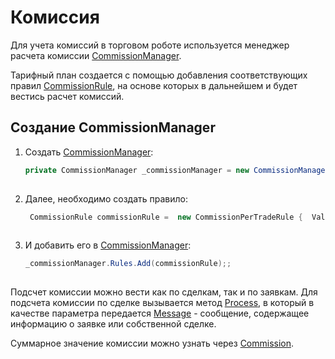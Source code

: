 # Комиссия

Для учета комиссий в торговом роботе используется менеджер расчета комиссии [CommissionManager](xref:StockSharp.Algo.Commissions.CommissionManager).

Тарифный план создается с помощью добавления соответствующих правил [CommissionRule](xref:StockSharp.Algo.Commissions.CommissionRule), на основе которых в дальнейшем и будет вестись расчет комиссий.

## Создание CommissionManager

1. Создать [CommissionManager](xref:StockSharp.Algo.Commissions.CommissionManager):

   ```cs
   private CommissionManager _commissionManager = new CommissionManager();
   						
   ```
2. Далее, необходимо создать правило:

   ```cs
    CommissionRule commissionRule =  new CommissionPerTradeRule {  Value = new Unit(1m) };
   						
   ```
3. И добавить его в [CommissionManager](xref:StockSharp.Algo.Commissions.CommissionManager):

   ```cs
   _commissionManager.Rules.Add(commissionRule);;
   						
   ```

Подсчет комиссии можно вести как по сделкам, так и по заявкам. Для подсчета комиссии по сделке вызывается метод [Process](xref:StockSharp.Algo.Commissions.CommissionManager.Process), в который в качестве параметра передается [Message](xref:StockSharp.Messages.Message) \- сообщение, содержащее информацию о заявке или собственной сделке.

Суммарное значение комиссии можно узнать через [Commission](xref:StockSharp.Algo.Commissions.CommissionManager.Commission).
